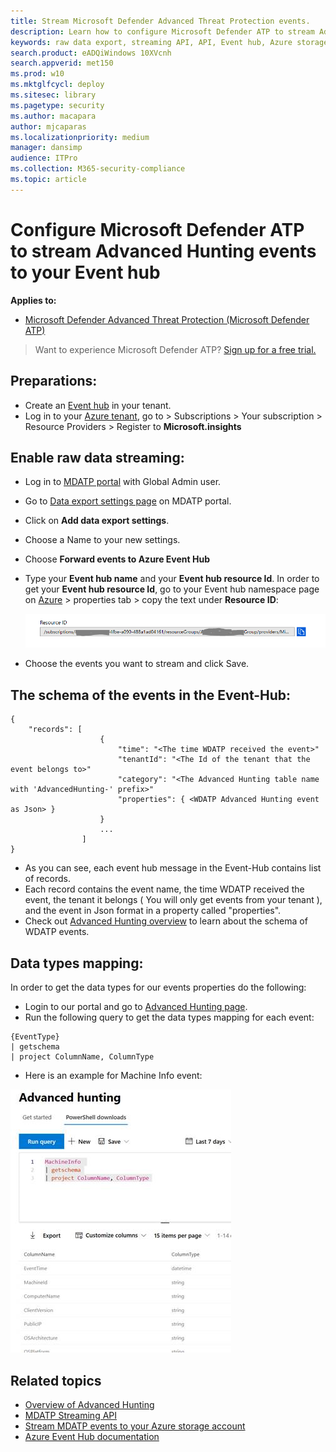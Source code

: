 ```yaml
---
title: Stream Microsoft Defender Advanced Threat Protection events. 
description: Learn how to configure Microsoft Defender ATP to stream Advanced Hunting events to your Event Hub.
keywords: raw data export, streaming API, API, Event hub, Azure storage, storage account, Advanced Hunting, raw data sharing
search.product: eADQiWindows 10XVcnh
search.appverid: met150
ms.prod: w10
ms.mktglfcycl: deploy
ms.sitesec: library
ms.pagetype: security
ms.author: macapara
author: mjcaparas
ms.localizationpriority: medium
manager: dansimp
audience: ITPro
ms.collection: M365-security-compliance 
ms.topic: article
---
```


# Configure Microsoft Defender ATP to stream Advanced Hunting events to your Event hub

**Applies to:**

- [Microsoft Defender Advanced Threat Protection (Microsoft Defender ATP)](https://go.microsoft.com/fwlink/p/?linkid=2069559)

>Want to experience Microsoft Defender ATP? [Sign up for a free trial.](https://www.microsoft.com/en-us/WindowsForBusiness/windows-atp?ocid=docs-wdatp-configuresiem-abovefoldlink) 

## Preparations:

- Create an [Event hub](https://docs.microsoft.com/en-us/azure/event-hubs/) in your tenant.
- Log in to your [Azure tenant](https://ms.portal.azure.com/), go to > Subscriptions > Your subscription > Resource Providers > Register to **Microsoft.insights**

## Enable raw data streaming:

- Log in to [MDATP portal](https://securitycenter.windows.com) with Global Admin user.
- Go to [Data export settings page](https://securitycenter.windows.com/interoperability/dataexport) on MDATP portal.
- Click on **Add data export settings**.
- Choose a Name to your new settings.
- Choose **Forward events to Azure Event Hub**
- Type your **Event hub name** and your **Event hub resource Id**.
  In order to get your **Event hub resource Id**, go to your Event hub namespace page on [Azure](https://ms.portal.azure.com/) > properties tab > copy the text under **Resource ID**:

  ![Image of event hub resource Id](images/event-hub-resource-id.png)
- Choose the events you want to stream and click Save.

## The schema of the events in the Event-Hub:

```
{
	"records": [
					{
						"time": "<The time WDATP received the event>"
						"tenantId": "<The Id of the tenant that the event belongs to>"
						"category": "<The Advanced Hunting table name with 'AdvancedHunting-' prefix>"
						"properties": { <WDATP Advanced Hunting event as Json> }
					}
					...
				]
}
```

- As you can see, each event hub message in the Event-Hub contains list of records.
- Each record contains the event name, the time WDATP received the event, the tenant it belongs ( You will only get events from your tenant ), and the event in Json format in a property called "properties".
- Check out [Advanced Hunting overview](overview-hunting.md) to learn about the schema of WDATP events.

## Data types mapping:

In order to get the data types for our events properties do the following:

- Login to our portal and go to [Advanced Hunting page](https://securitycenter.windows.com/hunting-package).
- Run the following query to get the data types mapping for each event: 
```
{EventType}
| getschema
| project ColumnName, ColumnType 

```

- Here is an example for Machine Info event: 

![Image of event hub resource Id](images/machine-info-datatype-example.png)

## Related topics
- [Overview of Advanced Hunting](overview-hunting.md)
- [MDATP Streaming API](raw-data-export.md)
- [Stream MDATP events to your Azure storage account](raw-data-export-storage.md)
- [Azure Event Hub documentation](https://docs.microsoft.com/en-us/azure/event-hubs/)
